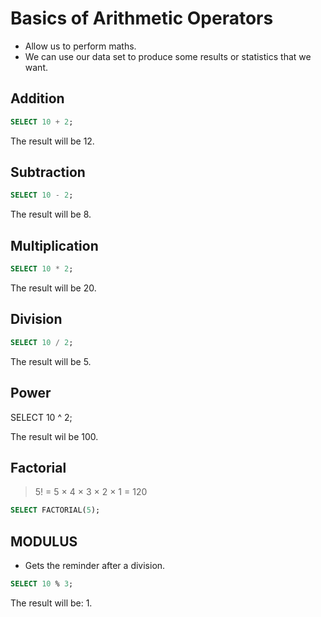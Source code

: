 # Basics of Arithmetic Operators

- Allow us to perform maths.
- We can use our data set to produce some results or statistics that we want.

## Addition

```SQL
SELECT 10 + 2;
```

The result will be 12.

## Subtraction

```sql
SELECT 10 - 2;
```

The result will be 8.

## Multiplication

```sql
SELECT 10 * 2;
```

The result will be 20.

## Division

```sql
SELECT 10 / 2;
```

The result will be 5.

## Power

SELECT 10 ^ 2;

The result wil be 100.

## Factorial

> 5! = 5 × 4 × 3 × 2 × 1 = 120

```SQL
SELECT FACTORIAL(5);
```

## MODULUS

- Gets the reminder after a division.

```sql
SELECT 10 % 3;
```

The result will be: 1.

